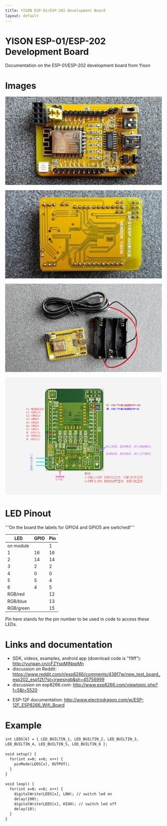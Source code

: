 ```yaml
---
title: YISON ESP-01/ESP-202 Development Board
layout: default
---
```

# YISON ESP-01/ESP-202 Development Board

Documentation on the ESP-01/ESP-202 development board from Yison

# Images

![front](images/front.jpg)

![back](images/back.jpg)

![accessories](images/accessories.jpg)

![schematics](images/schematics.png)


# LED Pinout

'''On the board the labels for GPIO4 and GPIO5 are switched!'''

| LED       | GPIO | Pin |
|-----------|------|-----|
| on module |      |   1 |
| 1         |   16 |  16 |
| 2         |   14 |  14 |
| 3         |    2 |   2 |
| 4         |    0 |   0 |
| 5         |    5 |   4 |
| 6         |    4 |   5 |
| RGB/red   |      |  12 |
| RGB/blue  |      |  13 |
| RGB/green |      |  15 |

*Pin* here stands for the pin number to be used in code to access these LEDs.

# Links and documentation

* SDK, videos, examples, android app (download code is "f9ff"): http://yunpan.cn/cFZYspMINqpMn
* discussion on Reddit: https://www.reddit.com/r/esp8266/comments/438f7w/new_test_board_esp202_esp12f/?st=irwesngb&sh=45756999
* discussion on esp8266.com: http://www.esp8266.com/viewtopic.php?f=5&t=5520
+ ESP-12F documentation: http://www.electrodragon.com/w/ESP-12F_ESP8266_Wifi_Board

# Example

    int LEDS[6] = { LED_BUILTIN_1, LED_BUILTIN_2, LED_BUILTIN_3, LED_BUILTIN_4, LED_BUILTIN_5, LED_BUILTIN_6 };

    void setup() {
      for(int x=0; x<6; x++) {
        pinMode(LEDS[x], OUTPUT);
      }
    }

    void loop() {
      for(int x=0; x<6; x++) {
        digitalWrite(LEDS[x], LOW); // switch led on
        delay(100);
        digitalWrite(LEDS[x], HIGH); // switch led off
        delay(10);
      }
    }
